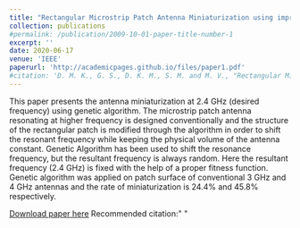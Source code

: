 ```yaml
---
title: "Rectangular Microstrip Patch Antenna Miniaturization using improvised Genetic Algorithm"
collection: publications
#permalink: /publication/2009-10-01-paper-title-number-1
excerpt: ''
date: 2020-06-17
venue: 'IEEE'
paperurl: 'http://academicpages.github.io/files/paper1.pdf'
#citation: 'D. M. K., G. S., D. K. M., S. M. and M. V., "Rectangular Microstrip Patch Antenna Miniaturization using improvised Genetic Algorithm," 2020 4th International Conference on Trends in Electronics and Informatics (ICOEI)(48184), Tirunelveli, India, 2020, pp. 894-898, doi: 10.1109/ICOEI48184.2020.9142912.'
---
```

This paper presents the antenna miniaturization at 2.4 GHz (desired frequency) using genetic algorithm. The microstrip patch antenna resonating at higher frequency is designed conventionally and the structure of the rectangular patch is modified through the algorithm in order to shift the resonant frequency while keeping the physical volume of the antenna constant. Genetic Algorithm has been used to shift the resonance frequency, but the resultant frequency is always random. Here the resultant frequency (2.4 GHz) is fixed with the help of a proper fitness function. Genetic algorithm was applied on patch surface of conventional 3 GHz and 4 GHz antennas and the rate of miniaturization is 24.4% and 45.8% respectively.

[Download paper here](https://ieeexplore.ieee.org/document/9142912)
Recommended citation:" "